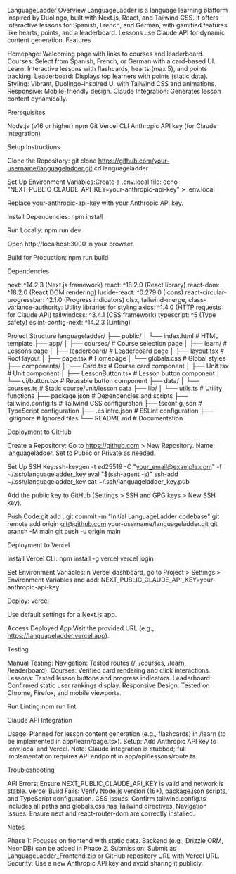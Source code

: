 LanguageLadder
Overview
LanguageLadder is a language learning platform inspired by Duolingo, built with Next.js, React, and Tailwind CSS. It offers interactive lessons for Spanish, French, and German, with gamified features like hearts, points, and a leaderboard. Lessons use Claude API for dynamic content generation.
Features

Homepage: Welcoming page with links to courses and leaderboard.
Courses: Select from Spanish, French, or German with a card-based UI.
Learn: Interactive lessons with flashcards, hearts (max 5), and points tracking.
Leaderboard: Displays top learners with points (static data).
Styling: Vibrant, Duolingo-inspired UI with Tailwind CSS and animations.
Responsive: Mobile-friendly design.
Claude Integration: Generates lesson content dynamically.

Prerequisites

Node.js (v16 or higher)
npm
Git
Vercel CLI
Anthropic API key (for Claude integration)

Setup Instructions

Clone the Repository:
git clone https://github.com/your-username/languageladder.git
cd languageladder


Set Up Environment Variables:Create a .env.local file:
echo "NEXT_PUBLIC_CLAUDE_API_KEY=your-anthropic-api-key" > .env.local

Replace your-anthropic-api-key with your Anthropic API key.

Install Dependencies:
npm install


Run Locally:
npm run dev

Open http://localhost:3000 in your browser.

Build for Production:
npm run build



Dependencies

next: ^14.2.3 (Next.js framework)
react: ^18.2.0 (React library)
react-dom: ^18.2.0 (React DOM rendering)
lucide-react: ^0.279.0 (Icons)
react-circular-progressbar: ^2.1.0 (Progress indicators)
clsx, tailwind-merge, class-variance-authority: Utility libraries for styling
axios: ^1.4.0 (HTTP requests for Claude API)
tailwindcss: ^3.4.1 (CSS framework)
typescript: ^5 (Type safety)
eslint-config-next: ^14.2.3 (Linting)

Project Structure
languageladder/
├── public/
│   └── index.html        # HTML template
├── app/
│   ├── courses/          # Course selection page
│   ├── learn/            # Lessons page
│   ├── leaderboard/      # Leaderboard page
│   ├── layout.tsx        # Root layout
│   ├── page.tsx          # Homepage
│   └── globals.css       # Global styles
├── components/
│   ├── Card.tsx          # Course card component
│   ├── Unit.tsx          # Unit component
│   ├── LessonButton.tsx  # Lesson button component
│   └── ui/button.tsx     # Reusable button component
├── data/
│   └── courses.ts        # Static course/unit/lesson data
├── lib/
│   └── utils.ts          # Utility functions
├── package.json          # Dependencies and scripts
├── tailwind.config.ts    # Tailwind CSS configuration
├── tsconfig.json         # TypeScript configuration
├── .eslintrc.json        # ESLint configuration
├── .gitignore            # Ignored files
└── README.md             # Documentation

Deployment to GitHub

Create a Repository:
Go to https://github.com > New Repository.
Name: languageladder.
Set to Public or Private as needed.


Set Up SSH Key:ssh-keygen -t ed25519 -C "your_email@example.com" -f ~/.ssh/languageladder_key
eval "$(ssh-agent -s)"
ssh-add ~/.ssh/languageladder_key
cat ~/.ssh/languageladder_key.pub


Add the public key to GitHub (Settings > SSH and GPG keys > New SSH key).


Push Code:git add .
git commit -m "Initial LanguageLadder codebase"
git remote add origin git@github.com:your-username/languageladder.git
git branch -M main
git push -u origin main



Deployment to Vercel

Install Vercel CLI:
npm install -g vercel
vercel login


Set Environment Variables:In Vercel dashboard, go to Project > Settings > Environment Variables and add:
NEXT_PUBLIC_CLAUDE_API_KEY=your-anthropic-api-key


Deploy:
vercel

Use default settings for a Next.js app.

Access Deployed App:Visit the provided URL (e.g., https://languageladder.vercel.app).


Testing

Manual Testing:
Navigation: Tested routes (/, /courses, /learn, /leaderboard).
Courses: Verified card rendering and click interactions.
Lessons: Tested lesson buttons and progress indicators.
Leaderboard: Confirmed static user rankings display.
Responsive Design: Tested on Chrome, Firefox, and mobile viewports.


Run Linting:npm run lint



Claude API Integration

Usage: Planned for lesson content generation (e.g., flashcards) in /learn (to be implemented in app/learn/page.tsx).
Setup: Add Anthropic API key to .env.local and Vercel.
Note: Claude integration is stubbed; full implementation requires API endpoint in app/api/lessons/route.ts.

Troubleshooting

API Errors: Ensure NEXT_PUBLIC_CLAUDE_API_KEY is valid and network is stable.
Vercel Build Fails: Verify Node.js version (16+), package.json scripts, and TypeScript configuration.
CSS Issues: Confirm tailwind.config.ts includes all paths and globals.css has Tailwind directives.
Navigation Issues: Ensure next and react-router-dom are correctly installed.

Notes

Phase 1: Focuses on frontend with static data. Backend (e.g., Drizzle ORM, NeonDB) can be added in Phase 2.
Submission: Submit as LanguageLadder_Frontend.zip or GitHub repository URL with Vercel URL.
Security: Use a new Anthropic API key and avoid sharing it publicly.

